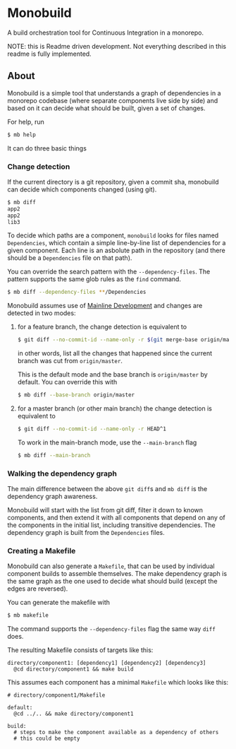 # Monobuild

A build orchestration tool for Continuous Integration in a monorepo.

NOTE: this is Readme driven development. Not everything described in this readme
is fully implemented.

## About

Monobuild is a simple tool that understands a graph of dependencies in
a monorepo codebase (where separate components live side by side) and
based on it can decide what should be built, given a set of changes.

For help, run

```sh
$ mb help
```

It can do three basic things

### Change detection

If the current directory is a git repository, given a commit sha,
monobuild can decide which components changed (using git).

```sh
$ mb diff
app2
app2
lib3
```

To decide which paths are a component, `monobuild` looks for files
named `Dependencies`, which contain a simple line-by-line list of
dependencies for a given component. Each line is an asbolute path
in the repository (and there should be a `Dependencies` file on that path).

You can override the search pattern with the `--dependency-files`. The pattern
supports the same glob rules as the `find` command.

```sh
$ mb diff --dependency-files **/Dependencies
```

Monobuild assumes use of [Mainline Development]() and changes are detected
in two modes:

1.  for a feature branch, the change detection is equivalent to

    ```sh
    $ git diff --no-commit-id --name-only -r $(git merge-base origin/master HEAD)
    ```

    in other words, list all the changes that happened since the current branch
    was cut from `origin/master`.

    This is the default mode and the base branch is `origin/master` by default.
    You can override this with

    ```sh
    $ mb diff --base-branch origin/master
    ```

2.  for a master branch (or other main branch) the change detection is equivalent
    to

    ```sh
    $ git diff --no-commit-id --name-only -r HEAD^1
    ```

    To work in the main-branch mode, use the `--main-branch` flag

    ```sh
    $ mb diff --main-branch
    ```

### Walking the dependency graph

The main difference between the above `git diff`s and `mb diff` is the
dependency graph awareness.

Monobuild will start with the list from git diff, filter it down to known
components, and then extend it with all components that depend on any of the
components in the initial list, including transitive dependencies. The dependency
graph is built from the `Dependencies` files.

### Creating a Makefile

Monobuild can also generate a `Makefile`, that can be used by individual
component builds to assemble themselves. The make dependency graph is
the same graph as the one used to decide what should build (except the edges
are reversed).

You can generate the makefile with

```sh
$ mb makefile
```

The command supports the `--dependency-files` flag the same way `diff` does.

The resulting Makefile consists of targets like this:

```make
directory/component1: [dependency1] [dependency2] [dependency3]
  @cd directory/component1 && make build
```

This assumes each component has a minimal `Makefile` which looks like this:

```make
# directory/component1/Makefile

default:
  @cd ../.. && make directory/component1

build:
  # steps to make the component available as a dependency of others
  # this could be empty
```
